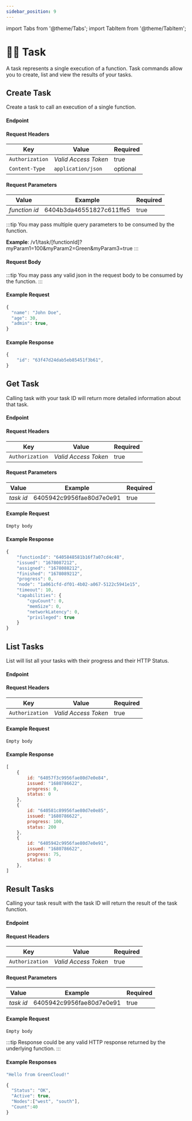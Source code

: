 ```yaml
---
sidebar_position: 9
---
```


import Tabs from '@theme/Tabs';
import TabItem from '@theme/TabItem';

# 🧑‍💼 Task

A task represents a single execution of a function. Task commands allow you to create, list and view the results of your tasks.

## Create Task

Create a task to call an execution of a single function.

#### Endpoint

<endpoint href='https://api.greencloud.dev/v1/task/[functionId]' method='POST'/>

#### Request Headers

| Key             | Value                | Required |
| --------------- | -------------------- | -------- |
| `Authorization` | _Valid Access Token_ | true     |
| `Content-Type`  | `application/json`   | optional |

#### Request Parameters

| Value         | Example                  | Required |
| ------------- | ------------------------ | -------- |
| _function id_ | 6404b3da46551827c611ffe5 | true     |

:::tip
You may pass multiple query parameters to be consumed by the function.

**Example**: /v1/task/[functionId]?myParam1=100&myParam2=Green&myParam3=true
:::

#### Request Body

:::tip
You may pass any valid json in the request body to be consumed by the function.
:::

#### Example Request

```js
{
  "name": "John Doe",
  "age": 30,
  "admin": true,
}
```

#### Example Response

```js title="Status: 201 Created"
{
	"id": "63f47d24dab5eb85451f3b61",
}
```

## Get Task

Calling task with your task ID will return more detailed information about that task.

#### Endpoint

<endpoint href='https://api.greencloud.dev/v1/task/[taskId]' method='GET'/>

#### Request Headers

| Key             | Value                | Required |
| --------------- | -------------------- | -------- |
| `Authorization` | _Valid Access Token_ | true     |

#### Request Parameters

| Value     | Example                  | Required |
| --------- | ------------------------ | -------- |
| _task id_ | 6405942c9956fae80d7e0e91 | true     |

#### Example Request

```js
Empty body
```

#### Example Response

```js title="Status: 200 OK"
{
	"functionId": "6405848581b16f7a07cd4c48",
	"issued": "1678087212",
	"assigned": "1678088212",
	"finished": "1678089212",
	"progress": 0,
	"node": "1a061cfd-df01-4b02-a067-5122c5941e15",
	"timeout": 10,
	"capabilities": {
		"cpuCount": 0,
		"memSize": 0,
		"networkLatency": 0,
		"privileged": true
	}
}
```

## List Tasks

List will list all your tasks with their progress and their HTTP Status.

#### Endpoint

<endpoint href='https://api.greencloud.dev/v1/task/list' method='GET'/>

#### Request Headers

| Key             | Value                | Required |
| --------------- | -------------------- | -------- |
| `Authorization` | _Valid Access Token_ | true     |

#### Example Request

```js
Empty body
```

#### Example Response

<!-- prettier-ignore -->
```js title="Status: 200 OK"
[
    {
        id: "64057f3c9956fae80d7e0e84",
		issued: "1680786622",
		progress: 0,
		status: 0
    },
    {
        id: "640581c89956fae80d7e0e85",
		issued: "1680786622",
		progress: 100,
		status: 200
    },
    {
        id: "6405942c9956fae80d7e0e91",
		issued: "1680786622",
		progress: 75,
		status: 0
    },
]
```

## Result Tasks

Calling your task result with the task ID will return the result of the task function.

#### Endpoint

<endpoint href='https://api.greencloud.dev/v1/task/[taskId]/result' method='GET'/>

#### Request Headers

| Key             | Value                | Required |
| --------------- | -------------------- | -------- |
| `Authorization` | _Valid Access Token_ | true     |

#### Request Parameters

| Value     | Example                  | Required |
| --------- | ------------------------ | -------- |
| _task id_ | 6405942c9956fae80d7e0e91 | true     |

#### Example Request

```js
Empty body
```

:::tip
Response could be any valid HTTP response returned by the underlying function.
:::

#### Example Responses

<Tabs>
<TabItem value="Text">

```js title="Status: 200 OK"
"Hello from GreenCloud!"
```

</TabItem>
<TabItem value="JSON">

```js title="Status: 200 OK"
{
  "Status": "OK",
  "Active": true,
  "Nodes":["west", "south"],
  "Count":40
}
```

</TabItem>
</Tabs>

